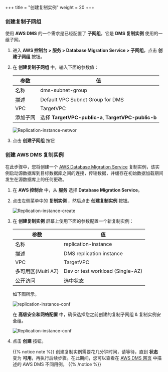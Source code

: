 +++
title = "创建复制实例"
weight = 20
+++

### 创建复制子网组

使用 **AWS DMS** 的一个需求是已经配置了 **子网组**，它是 **DMS 复制实例** 使用的一组子网。

1. 进入 **AWS 控制台 > 服务 > Database Migration Service > 子网组**，点击 **创建子网组** 按钮。
2. 在 **创建复制子网组** 中，输入下面的参数值：

    | 参数                 | 值                       |
    | ------------------- | ------------------------ |
    | 名称                 | dms-subnet-group                 |
    | 描述                 | Default VPC Subnet Group for DMS |
    | VPC                 | TargetVPC                        |
    | 添加子网             | 选择 **TargetVPC-public-a**, **TargetVPC-public-b** |

    ![Replication-instance-networ](/db-mig/subnet-group.zh.png)

3. 点击 **创建子网组** 按钮

### 创建 AWS DMS 复制实例

在此步骤中，您将创建一个 <a href="https://aws.amazon.com/cn/dms/" target="_blank" rel="noopener noreferrer">AWS Database Migration Service</a> 复制实例，该实例启动源数据库到目标数据库之间的连接，传输数据，并缓存在初始数据加载期间发生在源数据库上的任何更改。


1. 在 **AWS 控制台** 中，从 **服务** 选择 **Database Migration Service**。  

2. 点击左侧菜单中的 **复制实例** ，然后点击 **创建复制实例** 按钮。

    ![Replication-instance-create](/db-mig/Replication-instance-create.zh.png)

3. 在 **创建复制实例** 屏幕上使用下面的参数配置一个新复制实例：

    | 参数                 | 值                       |
    | ------------------- | ------------------------ |
    | 名称                 | replication-instance     |
    | 描述                 | DMS replication instance |
    | VPC                  | TargetVPC               |
    | 多可用区(Multi AZ)    | Dev or test workload (Single-AZ) |
    | 公开访问              | 选中状态                  |

    如下图所示。


    ![replication-instance-conf](/db-mig/replication-instance-conf.zh.png)


    在 **高级安全和网络配置** 中，确保选择您之前创建的复制子网组 & 复制实例安全组。

    ![Replication-instance-conf](/db-mig/advanced-security.zh.png)



4. 点击 **创建** 按钮。

    {{% notice note %}}
创建复制实例需要花几分钟时间，请等待，直到 **状态** 变为 **可用**，再执行后续步骤。在此期间，您可以查看在 <a href="https://aws.amazon.com/cn/dms/" target="_blank" rel="noopener noreferrer">AWS DMS 网页</a> 中描述的 AWS DMS 不同用例。
{{% /notice %}}
